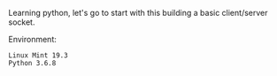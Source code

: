 Learning python, let's go to start with this building a basic client/server socket.

Environment:
```
Linux Mint 19.3
Python 3.6.8
```

